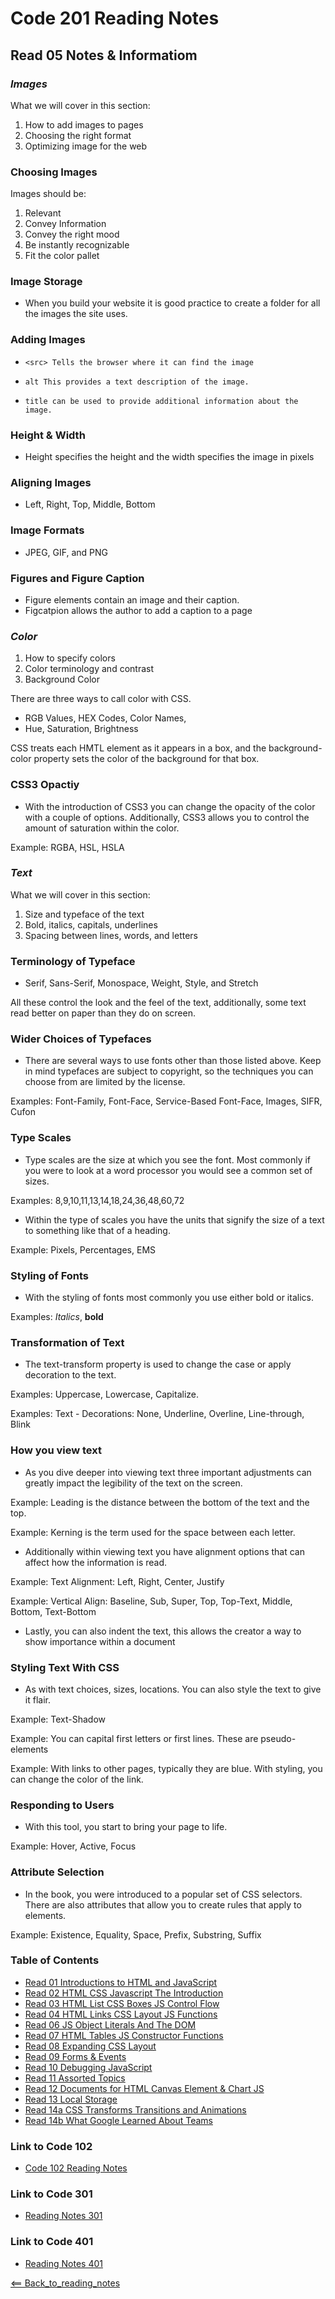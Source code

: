 # Code 201 Reading Notes

## Read 05 Notes & Informatiom

### ***Images***
What we will cover in this section:
 1. How to add images to pages
 2. Choosing the right format
 3. Optimizing image for the web

### Choosing Images
Images should be:
1. Relevant
2. Convey Information
3. Convey the right mood
4. Be instantly recognizable
5. Fit the color pallet

### Image Storage
- When you build your website it is good practice to create a folder for all the images the site uses.

### Adding Images
- `<src> Tells the browser where it can find the image`

- `alt This provides a text description of the image.`

- `title can be used to provide additional information about the image.`

### Height & Width
- Height specifies the height and the width specifies the image in pixels

### Aligning Images
- Left, Right, Top, Middle, Bottom

### Image Formats
- JPEG, GIF, and PNG

### Figures and Figure Caption
- Figure elements contain an image and their caption.
- Figcatpion allows the author to add a caption to a page

### ***Color***
 1. How to specify colors
 2. Color terminology and contrast
 3. Background Color

 There are three ways to call color with CSS.
 - RGB Values, HEX Codes, Color Names, 
 - Hue, Saturation, Brightness

CSS treats each HMTL element as it appears in a box, and the background-color property sets the color of the background for that box.

### CSS3 Opactiy
- With the introduction of CSS3 you can change the opacity of the color with a couple of options. Additionally, CSS3 allows you to control the amount of saturation within the color.

Example: RGBA, HSL, HSLA

### ***Text***
What we will cover in this section:
 1. Size and typeface of the text
 2. Bold, italics, capitals, underlines
 3. Spacing between lines, words, and letters

### Terminology of Typeface
- Serif, Sans-Serif, Monospace, Weight, Style, and Stretch

All these control the look and the feel of the text, additionally, some text read better on paper than they do on screen. 

### Wider Choices of Typefaces
- There are several ways to use fonts other than those listed above. Keep in mind typefaces are subject to copyright, so the techniques you can choose from are limited by the license. 

Examples: Font-Family, Font-Face, Service-Based Font-Face, Images, SIFR, Cufon

### Type Scales
- Type scales are the size at which you see the font. Most commonly if you were to look at a word processor you would see a common set of sizes.

Examples: 8,9,10,11,13,14,18,24,36,48,60,72

- Within the type of scales you have the units that signify the size of a text to something like that of a heading.

Example: Pixels, Percentages, EMS

### Styling of Fonts
- With the styling of fonts most commonly you use either bold or italics.

Examples: *Italics*, **bold**

### Transformation of Text
- The text-transform property is used to change the case or apply decoration to the text.

Examples: Uppercase, Lowercase, Capitalize.

Examples: Text - Decorations: None, Underline, Overline, Line-through, Blink

### How you view text 
- As you dive deeper into viewing text three important adjustments can greatly impact the legibility of the text on the screen.

Example: Leading is the distance between the bottom of the text and the top.

Example: Kerning is the term used for the space between each letter. 

- Additionally within viewing text you have alignment options that can affect how the information is read.

Example: Text Alignment: Left, Right, Center, Justify

Example: Vertical Align: Baseline, Sub, Super, Top, Top-Text, Middle, Bottom, Text-Bottom

- Lastly, you can also indent the text, this allows the creator a way to show importance within a document

### Styling Text With CSS
- As with text choices, sizes, locations. You can also style the text to give it flair.

Example: Text-Shadow

Example: You can capital first letters or first lines. These are pseudo-elements

Example: With links to other pages, typically they are blue. With styling, you can change the color of the link. 

### Responding to Users
- With this tool, you start to bring your page to life. 

Example: Hover, Active, Focus

### Attribute Selection
- In the book, you were introduced to a popular set of CSS selectors. There are also attributes that allow you to create rules that apply to elements. 

Example: Existence, Equality, Space, Prefix, Substring, Suffix

### Table of Contents
- [Read 01 Introductions to HTML and JavaScript](Read01.md)
- [Read 02 HTML CSS Javascript The Introduction](Read02.md)
- [Read 03 HTML List CSS Boxes JS Control Flow](Read03.md)
- [Read 04 HTML Links CSS Layout JS Functions](Read04.md)
- [Read 06 JS Object Literals And The DOM](Read06.md)
- [Read 07 HTML Tables JS Constructor Functions](Read07.md)
- [Read 08 Expanding CSS Layout](Read08.md)
- [Read 09 Forms & Events](Read09.md)
- [Read 10 Debugging JavaScript](Read10.md)
- [Read 11 Assorted Topics](Read11.md)
- [Read 12 Documents for HTML Canvas Element & Chart JS](Read12.md)
- [Read 13 Local Storage](Read13.md)
- [Read 14a CSS Transforms Transitions and Animations](Read14A.md)
- [Read 14b What Google Learned About Teams](Read14A.md)

### Link to Code 102
- [Code 102 Reading Notes](https://jtaisey389.github.io/reading-notes/)

### Link to Code 301
- [Reading Notes 301](jtaisey389.github.io/reading-notes301.md/)

### Link to Code 401
- [Reading Notes 401](jtaisey389.github.io/401_readingnotes.md/)

[<== Back_to_reading_notes](jtaisey389.github.io/reading-notes201.md/)
